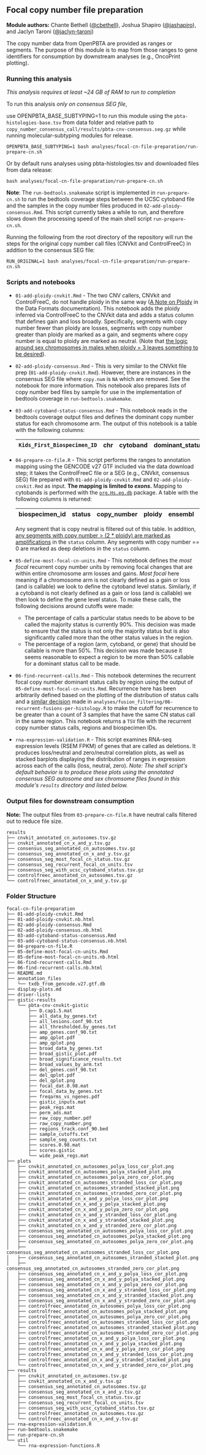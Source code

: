 ## Focal copy number file preparation

**Module authors:** Chante Bethell ([@cbethell](https://github.com/cbethell)), Joshua Shapiro ([@jashapiro](https://github.com/jashapiro)), and Jaclyn Taroni ([@jaclyn-taroni](https://github.com/jaclyn-taroni))

The copy number data from OpenPBTA are provided as ranges or segments.
The purpose of this module is to map from those ranges to gene identifiers for consumption by downstream analyses (e.g., OncoPrint plotting).

### Running this analysis
*This analysis requires at least ~24 GB of RAM to run to completion*

To run this analysis _only on consensus SEG file_, 

use OPENPBTA_BASE_SUBTYPING=1 to run this module using the `pbta-histologies-base.tsv` from data folder and relative path to `copy_number_consensus_call/results/pbta-cnv-consensus.seg.gz` while running molecular-subtyping modules for release.

```
OPENPBTA_BASE_SUBTYPING=1 bash analyses/focal-cn-file-preparation/run-prepare-cn.sh
```

Or by default runs analyses using pbta-histologies.tsv and downloaded files from data release:

```
bash analyses/focal-cn-file-preparation/run-prepare-cn.sh
```

**Note**: The `run-bedtools.snakemake` script is implemented in `run-prepare-cn.sh` to run the bedtools coverage steps between the UCSC cytoband file and the samples in the copy number files produced in `02-add-ploidy-consensus.Rmd`.
This script currently takes a while to run, and therefore slows down the processing speed of the main shell script `run-prepare-cn.sh`.

Running the following from the root directory of the repository will run the steps for the original copy number call files (CNVkit and ControlFreeC) in addition to the consensus SEG file:

```
RUN_ORIGINAL=1 bash analyses/focal-cn-file-preparation/run-prepare-cn.sh
```

### Scripts and notebooks

* `01-add-ploidy-cnvkit.Rmd` - The two CNV callers, CNVkit and ControlFreeC, do not handle ploidy in the same way ([A Note on Ploidy](https://github.com/AlexsLemonade/OpenPBTA-analysis/blob/de661fbe740717472fcf01c7d9b74fe1b946aece/doc/data-formats.md#a-note-on-ploidy) in the Data Formats documentation).
  This notebook adds the ploidy inferred via ControlFreeC to the CNVkit data and adds a status column that defines gain and loss broadly.
  Specifically, segments with copy number fewer than ploidy are losses, segments with copy number greater than ploidy are marked as a gain, and segments where copy number is equal to ploidy are marked as neutral.
  (Note that [the logic around sex chromosomes in males when ploidy = 3 leaves something to be desired](https://github.com/AlexsLemonade/OpenPBTA-analysis/pull/259#discussion_r345354403)).

* `02-add-ploidy-consensus.Rmd` - This is very similar to the CNVkit file prep (`01-add-ploidy-cnvkit.Rmd`).
However, there are instances in the consensus SEG file where `copy.num` is `NA` which are removed.
See the notebook for more information. This notebook also prepares lists of copy number bed files by sample for use in the implementation of bedtools coverage in `run-bedtools.snakemake`.

* `03-add-cytoband-status-consensus.Rmd` - This notebook reads in the bedtools coverage output files and defines the dominant copy number status for each chromosome arm. The output of this notebook is a table with the following columns:

  | `Kids_First_Biospecimen_ID` | chr | cytoband | dominant_status | band_length | callable_fraction | gain_fraction | loss_fraction | chromosome_arm |
  |----------------|--------|-------------|--------|---------|----------|-------------|---------|---------------|

* `04-prepare-cn-file.R` - This script performs the ranges to annotation mapping using the GENCODE v27 GTF included via the data download step; it takes the ControlFreeC file or a SEG (e.g., CNVkit, consensus SEG) file prepared with `01-add-ploidy-cnvkit.Rmd` and  `02-add-ploidy-cnvkit.Rmd` as input.
  **The mapping is limited to _exons_.**
  Mapping to cytobands is performed with the [`org.Hs.eg.db`](https://doi.org/doi:10.18129/B9.bioc.org.Hs.eg.db) package.
  A table with the following columns is returned:

  | biospecimen_id | status | copy_number | ploidy | ensembl | gene_symbol | cytoband |
  |----------------|--------|-------------|--------|---------|-------------|---------|
  Any segment that is copy neutral is filtered out of this table. In addition, [any segments with copy number > (2 * ploidy) are marked as amplifications](https://github.com/AlexsLemonade/OpenPBTA-analysis/blob/e2058dd43d9b1dd41b609e0c3429c72f79ff3be6/analyses/focal-cn-file-preparation/03-prepare-cn-file.R#L275) in the `status` column. 
Any segments with copy number == 0  are marked as deep deletions in the `status` column.

* `05-define-most-focal-cn-units.Rmd` - This notebook defines the _most focal_ recurrent copy number units by removing focal changes that are within entire chromosome arm losses and gains.
_Most focal_ here meaning if a chromosome arm is not clearly defined as a gain or loss (and is callable) we look to define the cytoband level status.
Similarly, if a cytoband is not clearly defined as a gain or loss (and is callable) we then look to define the gene level status.
To make these calls, the following decisions around cutoffs were made:
	- The percentage of calls a particular status needs to be above to be called the majority status is currently 	90%.
	This decision was made to ensure that the status is not only the majority status but is also 	significantly called more than the other status values in the region.
	- The percentage of a region (arm, cytoband, or gene) that should be callable is more than 50%.
	This decision was made because it seems reasonable to expect a region to be more than 50% callable for a 	dominant status call to be made.

* `06-find-recurrent-calls.Rmd` - This notebook determines the recurrent focal copy number dominant status calls by region using the output of `05-define-most-focal-cn-units.Rmd`.
Recurrence here has been arbitrarily defined based on the plotting of the distribution of status calls and a [similar decision](https://github.com/AlexsLemonade/OpenPBTA-analysis/blob/66bb67a7bf29aad4510a0913a2dbc88da0013be8/analyses/fusion_filtering/06-recurrent-fusions-per-histology.R#L152) made in `analyses/fusion_filtering/06-recurrent-fusions-per-histology.R` to make the cutoff for recurrence to be greater than a count of 3 samples that have the same CN status call in the same region.
This notebook returns a `TSV` file with the recurrent copy number status calls, regions and biospecimen IDs.

* `rna-expression-validation.R` - This script examines RNA-seq expression levels (RSEM FPKM) of genes that are called as deletions.
It produces loss/neutral and zero/neutral correlation plots, as well as stacked barplots displaying the distribution of ranges in expression across each of the calls (loss, neutral, zero).
_Note: The shell script's default behavior is to produce these plots using the annotated consensus SEG autosome and sex chromsome files found in this module's `results` directory and listed below._


### Output files for downstream consumption

**Note:** The output files from `03-prepare-cn-file.R` have neutral calls filtered out to reduce file size.

```
results
├── cnvkit_annotated_cn_autosomes.tsv.gz
├── cnvkit_annotated_cn_x_and_y.tsv.gz
├── consensus_seg_annotated_cn_autosomes.tsv.gz
├── consensus_seg_annotated_cn_x_and_y.tsv.gz
├── consensus_seg_most_focal_cn_status.tsv.gz
├── consensus_seg_recurrent_focal_cn_units.tsv
├── consensus_seg_with_ucsc_cytoband_status.tsv.gz
├── controlfreec_annotated_cn_autosomes.tsv.gz
└── controlfreec_annotated_cn_x_and_y.tsv.gz
```

### Folder Structure

```
focal-cn-file-preparation
├── 01-add-ploidy-cnvkit.Rmd
├── 01-add-ploidy-cnvkit.nb.html
├── 02-add-ploidy-consensus.Rmd
├── 02-add-ploidy-consensus.nb.html
├── 03-add-cytoband-status-consensus.Rmd
├── 03-add-cytoband-status-consensus.nb.html
├── 04-prepare-cn-file.R
├── 05-define-most-focal-cn-units.Rmd
├── 05-define-most-focal-cn-units.nb.html
├── 06-find-recurrent-calls.Rmd
├── 06-find-recurrent-calls.nb.html
├── README.md
├── annotation_files
│   └── txdb_from_gencode.v27.gtf.db
├── display-plots.md
├── driver-lists
├── gistic-results
│   └── pbta-cnv-cnvkit-gistic
│       ├── D.cap1.5.mat
│       ├── all_data_by_genes.txt
│       ├── all_lesions.conf_90.txt
│       ├── all_thresholded.by_genes.txt
│       ├── amp_genes.conf_90.txt
│       ├── amp_qplot.pdf
│       ├── amp_qplot.png
│       ├── broad_data_by_genes.txt
│       ├── broad_gistic_plot.pdf
│       ├── broad_significance_results.txt
│       ├── broad_values_by_arm.txt
│       ├── del_genes.conf_90.txt
│       ├── del_qplot.pdf
│       ├── del_qplot.png
│       ├── focal_dat.0.98.mat
│       ├── focal_data_by_genes.txt
│       ├── freqarms_vs_ngenes.pdf
│       ├── gistic_inputs.mat
│       ├── peak_regs.mat
│       ├── perm_ads.mat
│       ├── raw_copy_number.pdf
│       ├── raw_copy_number.png
│       ├── regions_track.conf_90.bed
│       ├── sample_cutoffs.txt
│       ├── sample_seg_counts.txt
│       ├── scores.0.98.mat
│       ├── scores.gistic
│       └── wide_peak_regs.mat
├── plots
│   ├── cnvkit_annotated_cn_autosomes_polya_loss_cor_plot.png
│   ├── cnvkit_annotated_cn_autosomes_polya_stacked_plot.png
│   ├── cnvkit_annotated_cn_autosomes_polya_zero_cor_plot.png
│   ├── cnvkit_annotated_cn_autosomes_stranded_loss_cor_plot.png
│   ├── cnvkit_annotated_cn_autosomes_stranded_stacked_plot.png
│   ├── cnvkit_annotated_cn_autosomes_stranded_zero_cor_plot.png
│   ├── cnvkit_annotated_cn_x_and_y_polya_loss_cor_plot.png
│   ├── cnvkit_annotated_cn_x_and_y_polya_stacked_plot.png
│   ├── cnvkit_annotated_cn_x_and_y_polya_zero_cor_plot.png
│   ├── cnvkit_annotated_cn_x_and_y_stranded_loss_cor_plot.png
│   ├── cnvkit_annotated_cn_x_and_y_stranded_stacked_plot.png
│   ├── cnvkit_annotated_cn_x_and_y_stranded_zero_cor_plot.png
│   ├── consensus_seg_annotated_cn_autosomes_polya_loss_cor_plot.png
│   ├── consensus_seg_annotated_cn_autosomes_polya_stacked_plot.png
│   ├── consensus_seg_annotated_cn_autosomes_polya_zero_cor_plot.png
│   ├── consensus_seg_annotated_cn_autosomes_stranded_loss_cor_plot.png
│   ├── consensus_seg_annotated_cn_autosomes_stranded_stacked_plot.png
│   ├── consensus_seg_annotated_cn_autosomes_stranded_zero_cor_plot.png
│   ├── consensus_seg_annotated_cn_x_and_y_polya_loss_cor_plot.png
│   ├── consensus_seg_annotated_cn_x_and_y_polya_stacked_plot.png
│   ├── consensus_seg_annotated_cn_x_and_y_polya_zero_cor_plot.png
│   ├── consensus_seg_annotated_cn_x_and_y_stranded_loss_cor_plot.png
│   ├── consensus_seg_annotated_cn_x_and_y_stranded_stacked_plot.png
│   ├── consensus_seg_annotated_cn_x_and_y_stranded_zero_cor_plot.png
│   ├── controlfreec_annotated_cn_autosomes_polya_loss_cor_plot.png
│   ├── controlfreec_annotated_cn_autosomes_polya_stacked_plot.png
│   ├── controlfreec_annotated_cn_autosomes_polya_zero_cor_plot.png
│   ├── controlfreec_annotated_cn_autosomes_stranded_loss_cor_plot.png
│   ├── controlfreec_annotated_cn_autosomes_stranded_stacked_plot.png
│   ├── controlfreec_annotated_cn_autosomes_stranded_zero_cor_plot.png
│   ├── controlfreec_annotated_cn_x_and_y_polya_loss_cor_plot.png
│   ├── controlfreec_annotated_cn_x_and_y_polya_stacked_plot.png
│   ├── controlfreec_annotated_cn_x_and_y_polya_zero_cor_plot.png
│   ├── controlfreec_annotated_cn_x_and_y_stranded_loss_cor_plot.png
│   ├── controlfreec_annotated_cn_x_and_y_stranded_stacked_plot.png
│   └── controlfreec_annotated_cn_x_and_y_stranded_zero_cor_plot.png
├── results
│   ├── cnvkit_annotated_cn_autosomes.tsv.gz
│   ├── cnvkit_annotated_cn_x_and_y.tsv.gz
│   ├── consensus_seg_annotated_cn_autosomes.tsv.gz
│   ├── consensus_seg_annotated_cn_x_and_y.tsv.gz
│   ├── consensus_seg_most_focal_cn_status.tsv.gz
│   ├── consensus_seg_recurrent_focal_cn_units.tsv
│   ├── consensus_seg_with_ucsc_cytoband_status.tsv.gz
│   ├── controlfreec_annotated_cn_autosomes.tsv.gz
│   └── controlfreec_annotated_cn_x_and_y.tsv.gz
├── rna-expression-validation.R
├── run-bedtools.snakemake
├── run-prepare-cn.sh
└── util
    └── rna-expression-functions.R
```
